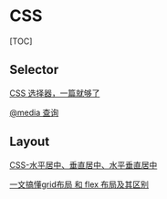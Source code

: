 # CSS

[TOC]



## Selector

[CSS 选择器，一篇就够了](https://segmentfault.com/a/1190000013424772)

[@media 查询](https://www.runoob.com/cssref/css3-pr-mediaquery.html)



## Layout

[CSS-水平居中、垂直居中、水平垂直居中](https://segmentfault.com/a/1190000014116655) 

[一文搞懂grid布局 和 flex 布局及其区别](https://juejin.cn/post/6940627375537258527#heading-3)
